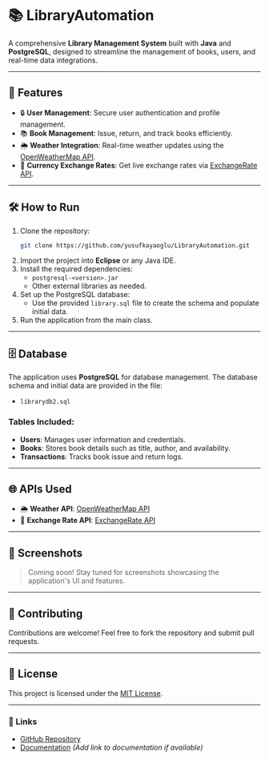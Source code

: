 
# 📚 LibraryAutomation
A comprehensive **Library Management System** built with **Java** and **PostgreSQL**, designed to streamline the management of books, users, and real-time data integrations.

---

## 🚀 Features
- 🔒 **User Management**: Secure user authentication and profile management.
- 📚 **Book Management**: Issue, return, and track books efficiently.
- 🌦️ **Weather Integration**: Real-time weather updates using the [OpenWeatherMap API](https://openweathermap.org/).
- 💱 **Currency Exchange Rates**: Get live exchange rates via [ExchangeRate API](https://www.exchangerate-api.com/).

---

## 🛠️ How to Run
1. Clone the repository:
   ```bash
   git clone https://github.com/yusufkayaoglu/LibraryAutomation.git
   ```
2. Import the project into **Eclipse** or any Java IDE.
3. Install the required dependencies:
   - `postgresql-<version>.jar`
   - Other external libraries as needed.
4. Set up the PostgreSQL database:
   - Use the provided `library.sql` file to create the schema and populate initial data.
5. Run the application from the main class.

---

## 🗄️ Database
The application uses **PostgreSQL** for database management. The database schema and initial data are provided in the file:
- `librarydb2.sql`

### Tables Included:
- **Users**: Manages user information and credentials.
- **Books**: Stores book details such as title, author, and availability.
- **Transactions**: Tracks book issue and return logs.

---

## 🌐 APIs Used
- 🌦️ **Weather API**: [OpenWeatherMap API](https://openweathermap.org/)
- 💱 **Exchange Rate API**: [ExchangeRate API](https://www.exchangerate-api.com/)

---

## 📸 Screenshots
> Coming soon! Stay tuned for screenshots showcasing the application's UI and features.

---

## 🤝 Contributing
Contributions are welcome! Feel free to fork the repository and submit pull requests.

---

## 📝 License
This project is licensed under the [MIT License](https://opensource.org/licenses/MIT).

---

### 🔗 Links
- [GitHub Repository](https://github.com/yusufkayaoglu/LibraryAutomation)
- [Documentation](#) *(Add link to documentation if available)*
```



